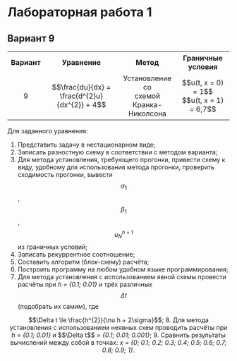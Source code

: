 # Лабораторная работа 1
## Вариант 9

<table style="width:100%">
    <tr>
        <th style="text-align:center; vertical-align:middle">Вариант</th>
        <th style="text-align:center; vertical-align:middle">Уравнение</th>
        <th style="text-align:center; vertical-align:middle">Метод</th>
        <th style="text-align:center; vertical-align:middle">Граничные условия</th>
    </tr>
    <tr>
        <td style="text-align:center; vertical-align:middle">9</td>
        <td style="text-align:center; vertical-align:middle">$$\frac{du}{dx} = \frac{d^{2}u}{dx^{2}} + 4$$</td>
		<td style="text-align:center; vertical-align:middle">Установление со <br> схемой Кранка- <br> Николсона</td>
		<td style="text-align:center; vertical-align:middle">$$u(t, x = 0) = 1$$ <br> $$u(t, x = 1) = 6,7$$</td>
    </tr>
</table>

Для заданного уравнения:
1. Представить задачу в нестационарном виде;
2. Записать разностную схему в соответствии с методом варианта;
3. Для метода установления, требующего прогонки, привести схему к виду, удобному для использования метода прогонки, проверить сходимость прогонки, вывести $$\alpha_1$$, $$\beta_1$$, $$u_N^{n+1}$$ из граничных условий;
4. Записать рекуррентное соотношение;
5. Составить алгоритм (блок-схему) расчёта;
6. Построить программу на любом удобном языке программирования;
7. Для метода установления с использованием явной схемы провести расчёты при <em>h = {0.1; 0.01}</em> и трёх различных $$\Delta t$$ (подобрать их самим), где
<p style="text-align: center;">$$\Delta t \le \frac{h^{2}}{\nu h + 2\sigma}$$;
8. Для метода установления с использованием неявных схем проводить расчёты при <em>h = {0.1; 0.01}</em> и $$\Delta t$$<em> = {0.1; 0.01; 0.001}</em>;
9. Сравнить результаты вычислений между собой в точках: <em>x = {0;</em> <em>0.1;</em> <em>0.2;</em> <em>0.3;</em> <em>0.4;</em> <em>0.5;</em> <em>0.6;</em> <em>0.7;</em> <em>0.8;</em> <em>0.9;</em> <em>1}</em>.
